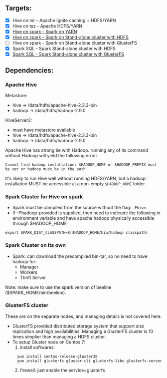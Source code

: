 
## Targets: ##
* [x] Hive on mr - Apache Ignite caching + HDFS/YARN
* [x] Hive on tez - Apache HDFS/YARN
* [x] [Hive on spark - Spark on YARN](https://github.com/jiaxicheng/bigdata/tree/master/hive/hive_on_spark_yarn) 
* [x] [Hive on spark - Spark on Stand-alone cluster with HDFS](https://github.com/jiaxicheng/bigdata/tree/master/hive/hive_on_spark_standalone_hdfs)
* [ ] Hive on spark - Spark on Stand-alone cluster with GlusterFS
* [x] Spark SQL - Spark Stand-alone cluster with HDFS
* [x] [Spark SQL - Spark Stand-alone cluster with GlusterFS](https://github.com/jiaxicheng/bigdata/tree/master/spark/spark_thrift_on_gfs)

## Dependencies: ##
### Apache Hive ###
Metastore: 
 - hive -> /data/hdfs/apache-hive-2.3.3-bin
 - hadoop -> /data/hdfs/hadoop-2.9.0   

HiveServer2:
 - must have metastore available
 - hive -> /data/hdfs/apache-hive-2.3.3-bin
 - hadoop -> /data/hdfs/hadoop-2.9.0

Apache Hive has strong tie with Hadoop. running any of its command without Hadoop will yield the following error:
```
Cannot find hadoop installation: $HADOOP_HOME or $HADOOP_PREFIX must be set or hadoop must be in the path
```
It's likely to run Hive well without running HDFS/YARN, but a hadoop installation MUST be accessible at a non-empty `$HADOOP_HOME` folder.

### Spark Cluster for Hive on spark ###
+ Spark must be compiled from the source without the flag: `-Phive`.
+ If -Phadoop-provided is supplied, then need to indlcude the following in environment variable and have apache hadoop physically accessible through $HADOOP_HOME
```
export SPARK_DIST_CLASSPATH=$($HADOOP_HOME/bin/hadoop classpath)

```

### Spark Cluster on its own ###
+ Spark: can download the precompiled bin-tar, so no need to have hadoop for:
  + Manager
  + Workers
  + Thrift Server

Note: make sure to use the spark version of beeline ($SPARK_HOME/bin/beeline).

### GlusterFS cluster ###
These are on the separate nodes, and managing details is not covered here.
+ GlusterFS provided distributed storage system that support also replication and high availabilities.
  Managing a GlusterFS cluster is 10 times simplier than managing a HDFS cluster.
+ To setup Gluster node on Centos 7:
  1. install softwares: 
  ```
    yum install centos-release-gluster38
    yum install glusterfs gluster-cli glusterfs-libs glusterfs-server
  ```
  2. firewall: just enable the service=glusterfs
